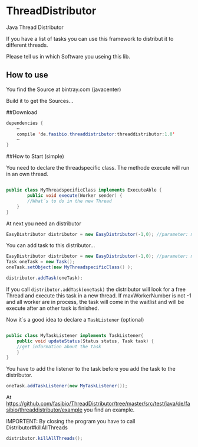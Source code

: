 # ThreadDistributor
Java Thread Distributor﻿ 

If you have a list of tasks you can use this framework to distribut it to different threads. 

Please tell us in which Software you useing this lib.


## How to use

You find the Source at bintray.com (javacenter)

Build it to get the Sources... 






##Download


```java
dependencies {
    ⋯
    compile 'de.fasibio.threaddistributor:threaddistributor:1.0'
    ⋯
}
```

##How to Start (simple)


You need to declare the threadspecific class. 
The methode execute will run in an own thread. 

```java

public class MyThreadspecificClass implements ExecuteAble {
    	public void execute(Worker sender) {
		//What´s to do in the new Thread 
	}
}
```
At next you need an distributor

```java
EasyDistributor distributor = new EasyDistributor(-1,0); //parameter: maxWorkerNumber, startWorkerNumber
```

You can add task to this distributor... 

```java
EasyDistributor distributor = new EasyDistributor(-1,0); //parameter: maxWorkerNumber, startWorkerNumber
Task oneTask = new Task();
oneTask.setObject(new MyThreadspecificClass() );

distributor.addTask(oneTask);
```

If you call `distributor.addTask(oneTask)` the distributor will look for a free Thread and execute this task in a new thread. 
If maxWorkerNumber is not -1 and all worker are in process, the task will come in the waitlist and will be execute after an other task is finished. 

Now it´s a good idea to declare a `TaskListener` (optional)

```java

public class MyTaskListener implements TaskListener{
    public void updateStatus(Status status, Task task) {
    //get information about the task 
    }
}
```
You have to add the listener to the task before you add the task to the distributor. 

```java
oneTask.addTaskListener(new MyTaskListener());
```
At https://github.com/fasibio/ThreadDistributor/tree/master/src/test/java/de/fasibio/threaddistributor/example you find an example. 

IMPORTENT: 
By closing the program you have to call Distributor#killAllThreads

```java
distributor.killAllThreads();
```
